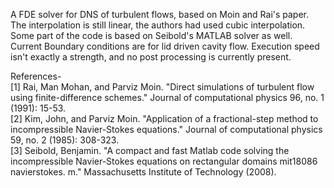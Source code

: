 A FDE solver for DNS of turbulent flows, based on Moin and Rai's paper. The interpolation is still linear, the authors had used cubic interpolation. Some part of the code is based on Seibold's MATLAB solver as well. Current Boundary conditions are for lid driven cavity flow. Execution speed isn't exactly a strength, and no post processing is currently present.

References-\
[1] Rai, Man Mohan, and Parviz Moin. "Direct simulations of turbulent flow using finite-difference schemes." Journal of computational physics 96, no. 1 (1991): 15-53.\
[2] Kim, John, and Parviz Moin. "Application of a fractional-step method to incompressible Navier-Stokes equations." Journal of computational physics 59, no. 2 (1985): 308-323.\
[3] Seibold, Benjamin. "A compact and fast Matlab code solving the incompressible Navier-Stokes equations on rectangular domains mit18086 navierstokes. m." Massachusetts Institute of Technology (2008).
